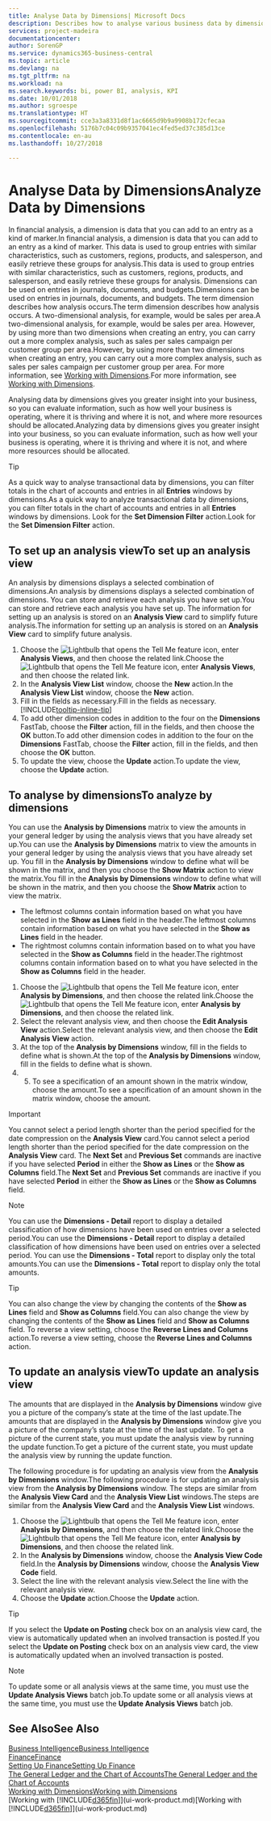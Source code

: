 ```yaml
---
title: Analyse Data by Dimensions| Microsoft Docs
description: Describes how to analyse various business data by dimensions.
services: project-madeira
documentationcenter: 
author: SorenGP
ms.service: dynamics365-business-central
ms.topic: article
ms.devlang: na
ms.tgt_pltfrm: na
ms.workload: na
ms.search.keywords: bi, power BI, analysis, KPI
ms.date: 10/01/2018
ms.author: sgroespe
ms.translationtype: HT
ms.sourcegitcommit: cce3a3a8331d8f1ac6665d9b9a9908b172cfecaa
ms.openlocfilehash: 5176b7c04c09b9357041ec4fed5ed37c385d13ce
ms.contentlocale: en-au
ms.lasthandoff: 10/27/2018

---
```

#  <a name="analyze-data-by-dimensions"></a><span data-ttu-id="09176-103">Analyse Data by Dimensions</span><span class="sxs-lookup"><span data-stu-id="09176-103">Analyze Data by Dimensions</span></span>
<span data-ttu-id="09176-104">In financial analysis, a dimension is data that you can add to an entry as a kind of marker.</span><span class="sxs-lookup"><span data-stu-id="09176-104">In financial analysis, a dimension is data that you can add to an entry as a kind of marker.</span></span> <span data-ttu-id="09176-105">This data is used to group entries with similar characteristics, such as customers, regions, products, and salesperson, and easily retrieve these groups for analysis.</span><span class="sxs-lookup"><span data-stu-id="09176-105">This data is used to group entries with similar characteristics, such as customers, regions, products, and salesperson, and easily retrieve these groups for analysis.</span></span> <span data-ttu-id="09176-106">Dimensions can be used on entries in journals, documents, and budgets.</span><span class="sxs-lookup"><span data-stu-id="09176-106">Dimensions can be used on entries in journals, documents, and budgets.</span></span> <span data-ttu-id="09176-107">The term dimension describes how analysis occurs.</span><span class="sxs-lookup"><span data-stu-id="09176-107">The term dimension describes how analysis occurs.</span></span> <span data-ttu-id="09176-108">A two-dimensional analysis, for example, would be sales per area.</span><span class="sxs-lookup"><span data-stu-id="09176-108">A two-dimensional analysis, for example, would be sales per area.</span></span> <span data-ttu-id="09176-109">However, by using more than two dimensions when creating an entry, you can carry out a more complex analysis, such as sales per sales campaign per customer group per area.</span><span class="sxs-lookup"><span data-stu-id="09176-109">However, by using more than two dimensions when creating an entry, you can carry out a more complex analysis, such as sales per sales campaign per customer group per area.</span></span> <span data-ttu-id="09176-110">For more information, see [Working with Dimensions](finance-dimensions.md).</span><span class="sxs-lookup"><span data-stu-id="09176-110">For more information, see [Working with Dimensions](finance-dimensions.md).</span></span>

<span data-ttu-id="09176-111">Analysing data by dimensions gives you greater insight into your business, so you can evaluate information, such as how well your business is operating, where it is thriving and where it is not, and where more resources should be allocated.</span><span class="sxs-lookup"><span data-stu-id="09176-111">Analyzing data by dimensions gives you greater insight into your business, so you can evaluate information, such as how well your business is operating, where it is thriving and where it is not, and where more resources should be allocated.</span></span>

> [!TIP]
> <span data-ttu-id="09176-112">As a quick way to analyse transactional data by dimensions, you can filter totals in the chart of accounts and entries in all **Entries** windows by dimensions.</span><span class="sxs-lookup"><span data-stu-id="09176-112">As a quick way to analyze transactional data by dimensions, you can filter totals in the chart of accounts and entries in all **Entries** windows by dimensions.</span></span> <span data-ttu-id="09176-113">Look for the **Set Dimension Filter** action.</span><span class="sxs-lookup"><span data-stu-id="09176-113">Look for the **Set Dimension Filter** action.</span></span>

## <a name="to-set-up-an-analysis-view"></a><span data-ttu-id="09176-114">To set up an analysis view</span><span class="sxs-lookup"><span data-stu-id="09176-114">To set up an analysis view</span></span>  
<span data-ttu-id="09176-115">An analysis by dimensions displays a selected combination of dimensions.</span><span class="sxs-lookup"><span data-stu-id="09176-115">An analysis by dimensions displays a selected combination of dimensions.</span></span> <span data-ttu-id="09176-116">You can store and retrieve each analysis you have set up.</span><span class="sxs-lookup"><span data-stu-id="09176-116">You can store and retrieve each analysis you have set up.</span></span> <span data-ttu-id="09176-117">The information for setting up an analysis is stored on an **Analysis View** card to simplify future analysis.</span><span class="sxs-lookup"><span data-stu-id="09176-117">The information for setting up an analysis is stored on an **Analysis View** card to simplify future analysis.</span></span>  

1. <span data-ttu-id="09176-118">Choose the ![Lightbulb that opens the Tell Me feature](media/ui-search/search_small.png "Tell me what you want to do") icon, enter **Analysis Views**, and then choose the related link.</span><span class="sxs-lookup"><span data-stu-id="09176-118">Choose the ![Lightbulb that opens the Tell Me feature](media/ui-search/search_small.png "Tell me what you want to do") icon, enter **Analysis Views**, and then choose the related link.</span></span>  
2. <span data-ttu-id="09176-119">In the **Analysis View List** window, choose the **New** action.</span><span class="sxs-lookup"><span data-stu-id="09176-119">In the **Analysis View List** window, choose the **New** action.</span></span>
3. <span data-ttu-id="09176-120">Fill in the fields as necessary.</span><span class="sxs-lookup"><span data-stu-id="09176-120">Fill in the fields as necessary.</span></span> [!INCLUDE[tooltip-inline-tip](includes/tooltip-inline-tip_md.md)]
4. <span data-ttu-id="09176-121">To add other dimension codes in addition to the four on the **Dimensions** FastTab, choose the **Filter** action, fill in the fields, and then choose the **OK** button.</span><span class="sxs-lookup"><span data-stu-id="09176-121">To add other dimension codes in addition to the four on the **Dimensions** FastTab, choose the **Filter** action, fill in the fields, and then choose the **OK** button.</span></span>  
5. <span data-ttu-id="09176-122">To update the view, choose the **Update** action.</span><span class="sxs-lookup"><span data-stu-id="09176-122">To update the view, choose the **Update** action.</span></span>

## <a name="to-analyze-by-dimensions"></a><span data-ttu-id="09176-123">To analyse by dimensions</span><span class="sxs-lookup"><span data-stu-id="09176-123">To analyze by dimensions</span></span>
<span data-ttu-id="09176-124">You can use the **Analysis by Dimensions** matrix to view the amounts in your general ledger by using the analysis views that you have already set up.</span><span class="sxs-lookup"><span data-stu-id="09176-124">You can use the **Analysis by Dimensions** matrix to view the amounts in your general ledger by using the analysis views that you have already set up.</span></span> <span data-ttu-id="09176-125">You fill in the **Analysis by Dimensions** window to define what will be shown in the matrix, and then you choose the **Show Matrix** action to view the matrix.</span><span class="sxs-lookup"><span data-stu-id="09176-125">You fill in the **Analysis by Dimensions** window to define what will be shown in the matrix, and then you choose the **Show Matrix** action to view the matrix.</span></span>  

- <span data-ttu-id="09176-126">The leftmost columns contain information based on what you have selected in the **Show as Lines** field in the header.</span><span class="sxs-lookup"><span data-stu-id="09176-126">The leftmost columns contain information based on what you have selected in the **Show as Lines** field in the header.</span></span>  
- <span data-ttu-id="09176-127">The rightmost columns contain information based on to what you have selected in the **Show as Columns** field in the header.</span><span class="sxs-lookup"><span data-stu-id="09176-127">The rightmost columns contain information based on to what you have selected in the **Show as Columns** field in the header.</span></span>  

1. <span data-ttu-id="09176-128">Choose the ![Lightbulb that opens the Tell Me feature](media/ui-search/search_small.png "Tell me what you want to do") icon, enter **Analysis by Dimensions**, and then choose the related link.</span><span class="sxs-lookup"><span data-stu-id="09176-128">Choose the ![Lightbulb that opens the Tell Me feature](media/ui-search/search_small.png "Tell me what you want to do") icon, enter **Analysis by Dimensions**, and then choose the related link.</span></span>  
2. <span data-ttu-id="09176-129">Select the relevant analysis view, and then choose the **Edit Analysis View** action.</span><span class="sxs-lookup"><span data-stu-id="09176-129">Select the relevant analysis view,  and then choose the **Edit Analysis View** action.</span></span>
3. <span data-ttu-id="09176-130">At the top of the **Analysis by Dimensions** window, fill in the fields to define what is shown.</span><span class="sxs-lookup"><span data-stu-id="09176-130">At the top of the **Analysis by Dimensions** window, fill in the fields to define what is shown.</span></span>
4. 5. <span data-ttu-id="09176-131">To see a specification of an amount shown in the matrix window, choose the amount.</span><span class="sxs-lookup"><span data-stu-id="09176-131">To see a specification of an amount shown in the matrix window, choose the amount.</span></span>  

> [!IMPORTANT]  
>   <span data-ttu-id="09176-132">You cannot select a period length shorter than the period specified for the date compression on the **Analysis View** card.</span><span class="sxs-lookup"><span data-stu-id="09176-132">You cannot select a period length shorter than the period specified for the date compression on the **Analysis View** card.</span></span> <span data-ttu-id="09176-133">The **Next Set** and **Previous Set** commands are inactive if you have selected **Period** in either the **Show as Lines** or the **Show as Columns** field.</span><span class="sxs-lookup"><span data-stu-id="09176-133">The **Next Set** and **Previous Set** commands are inactive if you have selected **Period** in either the **Show as Lines** or the **Show as Columns** field.</span></span>  

> [!NOTE]  
>   <span data-ttu-id="09176-134">You can use the **Dimensions - Detail** report to display a detailed classification of how dimensions have been used on entries over a selected period.</span><span class="sxs-lookup"><span data-stu-id="09176-134">You can use the **Dimensions - Detail** report to display a detailed classification of how dimensions have been used on entries over a selected period.</span></span> <span data-ttu-id="09176-135">You can use the **Dimensions - Total** report to display only the total amounts.</span><span class="sxs-lookup"><span data-stu-id="09176-135">You can use the **Dimensions - Total** report to display only the total amounts.</span></span>  

> [!TIP]  
>   <span data-ttu-id="09176-136">You can also change the view by changing the contents of the **Show as Lines** field and **Show as Columns** field.</span><span class="sxs-lookup"><span data-stu-id="09176-136">You can also change the view by changing the contents of the **Show as Lines** field and **Show as Columns** field.</span></span> <span data-ttu-id="09176-137">To reverse a view setting, choose the **Reverse Lines and Columns** action.</span><span class="sxs-lookup"><span data-stu-id="09176-137">To reverse a view setting, choose the **Reverse Lines and Columns** action.</span></span>

## <a name="to-update-an-analysis-view"></a><span data-ttu-id="09176-138">To update an analysis view</span><span class="sxs-lookup"><span data-stu-id="09176-138">To update an analysis view</span></span>  
<span data-ttu-id="09176-139">The amounts that are displayed in the **Analysis by Dimensions** window give you a picture of the company’s state at the time of the last update.</span><span class="sxs-lookup"><span data-stu-id="09176-139">The amounts that are displayed in the **Analysis by Dimensions** window give you a picture of the company’s state at the time of the last update.</span></span> <span data-ttu-id="09176-140">To get a picture of the current state, you must update the analysis view by running the update function.</span><span class="sxs-lookup"><span data-stu-id="09176-140">To get a picture of the current state, you must update the analysis view by running the update function.</span></span>

<span data-ttu-id="09176-141">The following procedure is for updating an analysis view from the **Analysis by Dimensions** window.</span><span class="sxs-lookup"><span data-stu-id="09176-141">The following procedure is for updating an analysis view from the **Analysis by Dimensions** window.</span></span> <span data-ttu-id="09176-142">The steps are similar from the **Analysis View Card** and the **Analysis View List** windows.</span><span class="sxs-lookup"><span data-stu-id="09176-142">The steps are similar from the **Analysis View Card** and the **Analysis View List** windows.</span></span>  

1. <span data-ttu-id="09176-143">Choose the ![Lightbulb that opens the Tell Me feature](media/ui-search/search_small.png "Tell me what you want to do") icon, enter **Analysis by Dimensions**, and then choose the related link.</span><span class="sxs-lookup"><span data-stu-id="09176-143">Choose the ![Lightbulb that opens the Tell Me feature](media/ui-search/search_small.png "Tell me what you want to do") icon, enter **Analysis by Dimensions**, and then choose the related link.</span></span>  
2. <span data-ttu-id="09176-144">In the **Analysis by Dimensions** window, choose the **Analysis View Code** field.</span><span class="sxs-lookup"><span data-stu-id="09176-144">In the **Analysis by Dimensions** window, choose the **Analysis View Code** field.</span></span>  
3. <span data-ttu-id="09176-145">Select the line with the relevant analysis view.</span><span class="sxs-lookup"><span data-stu-id="09176-145">Select the line with the relevant analysis view.</span></span>  
4. <span data-ttu-id="09176-146">Choose the **Update** action.</span><span class="sxs-lookup"><span data-stu-id="09176-146">Choose the **Update** action.</span></span>  

> [!TIP]  
>   <span data-ttu-id="09176-147">If you select the **Update on Posting** check box on an analysis view card, the view is automatically updated when an involved transaction is posted.</span><span class="sxs-lookup"><span data-stu-id="09176-147">If you select the **Update on Posting** check box on an analysis view card, the view is automatically updated when an involved transaction is posted.</span></span>

> [!NOTE]  
>   <span data-ttu-id="09176-148">To update some or all analysis views at the same time, you must use the **Update Analysis Views** batch job.</span><span class="sxs-lookup"><span data-stu-id="09176-148">To update some or all analysis views at the same time, you must use the **Update Analysis Views** batch job.</span></span>  

## <a name="see-also"></a><span data-ttu-id="09176-149">See Also</span><span class="sxs-lookup"><span data-stu-id="09176-149">See Also</span></span>
[<span data-ttu-id="09176-150">Business Intelligence</span><span class="sxs-lookup"><span data-stu-id="09176-150">Business Intelligence</span></span>](bi.md)  
[<span data-ttu-id="09176-151">Finance</span><span class="sxs-lookup"><span data-stu-id="09176-151">Finance</span></span>](finance.md)  
[<span data-ttu-id="09176-152">Setting Up Finance</span><span class="sxs-lookup"><span data-stu-id="09176-152">Setting Up Finance</span></span>](finance-setup-finance.md)  
[<span data-ttu-id="09176-153">The General Ledger and the Chart of Accounts</span><span class="sxs-lookup"><span data-stu-id="09176-153">The General Ledger and the Chart of Accounts</span></span>](finance-general-ledger.md)  
[<span data-ttu-id="09176-154">Working with Dimensions</span><span class="sxs-lookup"><span data-stu-id="09176-154">Working with Dimensions</span></span>](finance-dimensions.md)  
<span data-ttu-id="09176-155">[Working with [!INCLUDE[d365fin](includes/d365fin_md.md)]](ui-work-product.md)</span><span class="sxs-lookup"><span data-stu-id="09176-155">[Working with [!INCLUDE[d365fin](includes/d365fin_md.md)]](ui-work-product.md)</span></span>  

